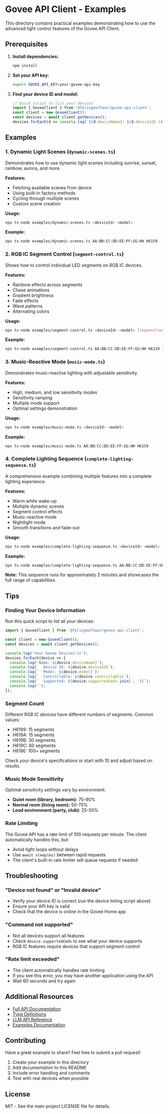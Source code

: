 # Govee API Client - Examples

This directory contains practical examples demonstrating how to use the advanced light control features of the Govee API Client.

## Prerequisites

1. **Install dependencies:**
   ```bash
   npm install
   ```

2. **Set your API key:**
   ```bash
   export GOVEE_API_KEY=your-govee-api-key
   ```

3. **Find your device ID and model:**
   ```typescript
   // Quick script to list your devices
   import { GoveeClient } from '@felixgeelhaar/govee-api-client';
   const client = new GoveeClient();
   const devices = await client.getDevices();
   devices.forEach(d => console.log(`${d.deviceName}: ${d.deviceId} (${d.model})`));
   ```

## Examples

### 1. Dynamic Light Scenes (`dynamic-scenes.ts`)

Demonstrates how to use dynamic light scenes including sunrise, sunset, rainbow, aurora, and more.

**Features:**
- Fetching available scenes from device
- Using built-in factory methods
- Cycling through multiple scenes
- Custom scene creation

**Usage:**
```bash
npx ts-node examples/dynamic-scenes.ts <deviceId> <model>
```

**Example:**
```bash
npx ts-node examples/dynamic-scenes.ts AA:BB:CC:DD:EE:FF:GG:HH H6159
```

### 2. RGB IC Segment Control (`segment-control.ts`)

Shows how to control individual LED segments on RGB IC devices.

**Features:**
- Rainbow effects across segments
- Chase animations
- Gradient brightness
- Fade effects
- Wave patterns
- Alternating colors

**Usage:**
```bash
npx ts-node examples/segment-control.ts <deviceId> <model> [segmentCount]
```

**Example:**
```bash
npx ts-node examples/segment-control.ts AA:BB:CC:DD:EE:FF:GG:HH H6159 10
```

### 3. Music-Reactive Mode (`music-mode.ts`)

Demonstrates music-reactive lighting with adjustable sensitivity.

**Features:**
- High, medium, and low sensitivity modes
- Sensitivity ramping
- Multiple mode support
- Optimal settings demonstration

**Usage:**
```bash
npx ts-node examples/music-mode.ts <deviceId> <model>
```

**Example:**
```bash
npx ts-node examples/music-mode.ts AA:BB:CC:DD:EE:FF:GG:HH H6159
```

### 4. Complete Lighting Sequence (`complete-lighting-sequence.ts`)

A comprehensive example combining multiple features into a complete lighting experience.

**Features:**
- Warm white wake-up
- Multiple dynamic scenes
- Segment control effects
- Music-reactive mode
- Nightlight mode
- Smooth transitions and fade-out

**Usage:**
```bash
npx ts-node examples/complete-lighting-sequence.ts <deviceId> <model>
```

**Example:**
```bash
npx ts-node examples/complete-lighting-sequence.ts AA:BB:CC:DD:EE:FF:GG:HH H6159
```

**Note:** This sequence runs for approximately 2 minutes and showcases the full range of capabilities.

## Tips

### Finding Your Device Information

Run this quick script to list all your devices:

```typescript
import { GoveeClient } from '@felixgeelhaar/govee-api-client';

const client = new GoveeClient();
const devices = await client.getDevices();

console.log('Your Govee Devices:\n');
devices.forEach(device => {
  console.log(`Name: ${device.deviceName}`);
  console.log(`  Device ID: ${device.deviceId}`);
  console.log(`  Model: ${device.model}`);
  console.log(`  Controllable: ${device.controllable}`);
  console.log(`  Supported: ${device.supportedCmds.join(', ')}`);
  console.log('');
});
```

### Segment Count

Different RGB IC devices have different numbers of segments. Common values:
- H6199: 15 segments
- H619A: 15 segments
- H619B: 30 segments
- H619C: 60 segments
- H619E: 100+ segments

Check your device's specifications or start with 10 and adjust based on results.

### Music Mode Sensitivity

Optimal sensitivity settings vary by environment:
- **Quiet room (library, bedroom):** 75-90%
- **Normal room (living room):** 50-75%
- **Loud environment (party, club):** 25-50%

### Rate Limiting

The Govee API has a rate limit of 100 requests per minute. The client automatically handles this, but:
- Avoid tight loops without delays
- Use `await sleep(ms)` between rapid requests
- The client's built-in rate limiter will queue requests if needed

## Troubleshooting

### "Device not found" or "Invalid device"
- Verify your device ID is correct (run the device listing script above)
- Ensure your API key is valid
- Check that the device is online in the Govee Home app

### "Command not supported"
- Not all devices support all features
- Check `device.supportedCmds` to see what your device supports
- RGB IC features require devices that support segment control

### "Rate limit exceeded"
- The client automatically handles rate limiting
- If you see this error, you may have another application using the API
- Wait 60 seconds and try again

## Additional Resources

- [Full API Documentation](../README.md)
- [Type Definitions](../docs/TYPE_DEFINITIONS.md)
- [LLM API Reference](../docs/LLM_API_REFERENCE.md)
- [Examples Documentation](../docs/EXAMPLES.md)

## Contributing

Have a great example to share? Feel free to submit a pull request!

1. Create your example in this directory
2. Add documentation to this README
3. Include error handling and comments
4. Test with real devices when possible

## License

MIT - See the main project LICENSE file for details.
